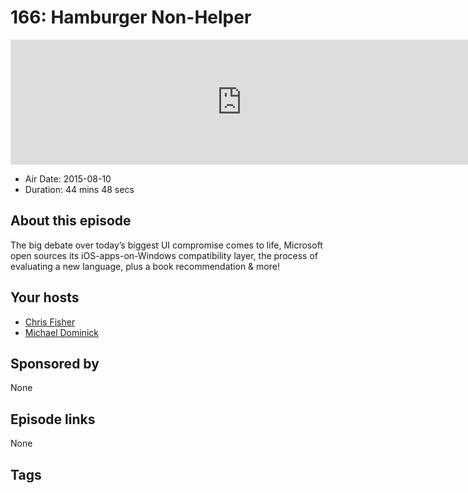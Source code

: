 # 166: Hamburger Non-Helper

<iframe src="https://player.fireside.fm/v2/MLf2ZzhC+333Y_XXf?theme=dark" width="740" height="200" frameborder="0" scrolling="no"></iframe>

* Air Date: 2015-08-10
* Duration: 44 mins 48 secs

## About this episode

The big debate over today’s biggest UI compromise comes to life, Microsoft open sources its iOS-apps-on-Windows compatibility layer, the process of evaluating a new language, plus a book recommendation & more!


## Your hosts
* [Chris Fisher](https://coder.show/hosts/chrislas)
* [Michael Dominick](https://coder.show/hosts/michael)

## Sponsored by

None



## Episode links

None



## Tags

